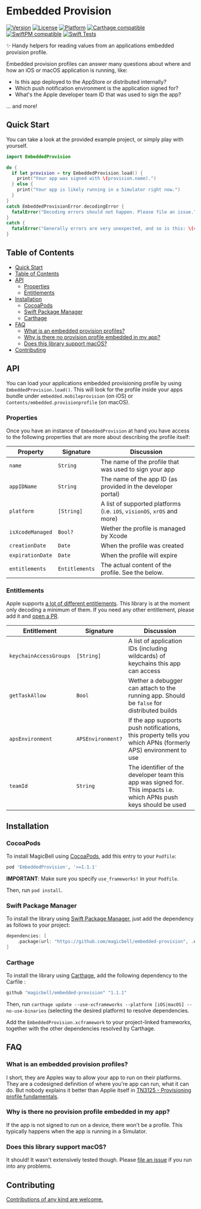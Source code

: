 # Embedded Provision

[![Version](https://img.shields.io/cocoapods/v/EmbeddedProvision.svg?style=flat)](http://cocoapods.org/pods/embeddedprovision)
[![License](https://img.shields.io/cocoapods/l/EmbeddedProvision.svg?style=flat)](./LICENSE)
[![Platform](https://img.shields.io/cocoapods/p/EmbeddedProvision.svg?style=flat)](http://cocoapods.org/pods/embeddedprovision)
[![Carthage compatible](https://img.shields.io/badge/Carthage-compatible-4BC51D.svg?style=flat)](https://github.com/magicbell/embedded-provision?tab=readme-ov-file#carthage)
[![SwiftPM compatible](https://img.shields.io/badge/SwiftPM-compatible-brightgreen.svg)](https://github.com/magicbell/embedded-provision?tab=readme-ov-file#swift-package-manager)
[![Swift Tests](https://github.com/magicbell/embedded-provision/actions/workflows/spm-test.yml/badge.svg)](https://github.com/magicbell/embedded-provision/actions/workflows/spm-test.yml)

✨ Handy helpers for reading values from an applications embedded provision profile.

Embedded provision profiles can answer many questions about where and how an iOS or macOS application is running, like:
- Is this app deployed to the AppStore or distributed internally?
- Which push notification environment is the application signed for?
- What's the Apple developer team ID that was used to sign the app?

... and more!


## Quick Start

You can take a look at the provided example project, or simply play with yourself.

```swift
import EmbeddedProvision

do {
  if let provision = try EmbeddedProvision.load() {
    print("Your app was signed with \(provision.name).")
  } else {
    print("Your app is likely running in a Simulator right now.")
  }
}
catch EmbeddedProvisionError.decodingError {
  fatalError("Decoding errors should not happen. Please file an issue.")
}
catch {
  fatalError("Generally errors are very unexpected, and so is this: \(error) ")
}
```

## Table of Contents

<!-- TOC -->

- [Quick Start](#quick-start)
- [Table of Contents](#table-of-contents)
- [API](#api)
    - [Properties](#properties)
    - [Entitlements](#entitlements)
- [Installation](#installation)
    - [CocoaPods](#cocoapods)
    - [Swift Package Manager](#swift-package-manager)
    - [Carthage](#carthage)
- [FAQ](#faq)
    - [What is an embedded provision profiles?](#what-is-an-embedded-provision-profiles)
    - [Why is there no provision profile embedded in my app?](#why-is-there-no-provision-profile-embedded-in-my-app)
    - [Does this library support macOS?](#does-this-library-support-macos)
- [Contributing](#contributing)

<!-- /TOC -->

## API

You can load your applications embedded provisioning profile by using `EmbeddedProvision.load()`. This will look for the profile inside your apps bundle under `embedded.mobileprovision` (on iOS) or `Contents/embedded.provisionprofile` (on macOS).

### Properties

Once you have an instance of `EmbeddedProvision` at hand you have access to the following properties that are more about describing the profile itself:

| Property         | Signature      | Discussion                                                              |
| ---------------- | -------------- | ----------------------------------------------------------------------- |
| `name`           | `String`       | The name of the profile that was used to sign your app                  |
| `appIDName`      | `String`       | The name of the app ID (as provided in the developer portal)            |
| `platform`       | `[String]`     | A list of supported platforms (i.e. `iOS`, `visionOS`, `xrOS` and more) |
| `isXcodeManaged` | `Bool?`        | Wether the profile is managed by Xcode                                  |
| `creationDate`   | `Date`         | When the profile was created                                            |
| `expirationDate` | `Date`         | When the profile will expire                                            |
| `entitlements`   | `Entitlements` | The actual content of the profile. See the below.                       |


### Entitlements

Apple supports [a lot of different entitlements](https://developer.apple.com/documentation/bundleresources/entitlements). This library is at the moment only decoding a minimum of them. If you need any other entitlement, please add it and [open a PR](#contributing).

| Entitlement            | Signature         | Discussion                                                                                                          |
| ---------------------- | ----------------- | ------------------------------------------------------------------------------------------------------------------- |
| `keychainAccessGroups` | `[String]`        | A list of application IDs (including wildcards) of keychains this app can access                                    |
| `getTaskAllow`         | `Bool`            | Wether a debugger can attach to the running app. Should be `false` for distributed builds                           |
| `apsEnvironment`       | `APSEnvironment?` | If the app supports push notifications, this property tells you which APNs (formerly APS) environment to use        |
| `teamId`               | `String`          | The identifier of the developer team this app was signed for. This impacts i.e. which APNs push keys should be used |


## Installation

### CocoaPods

To install MagicBell using [CocoaPods](https://cocoapods.org), add this entry to your `Podfile`:

```ruby
pod 'EmbeddedProvision', '>=1.1.1'
```

**IMPORTANT**: Make sure you specify `use_frameworks!` in your `Podfile`.

Then, run `pod install`.

### Swift Package Manager

To install the library using [Swift Package Manager](https://www.swift.org/package-manager/), just add the dependency as follows to your project:

```swift
dependencies: [
    .package(url: "https://github.com/magicbell/embedded-provision", .upToNextMajor(from: "1.1.1"))
]
```

### Carthage

To install the library using [Carthage](https://github.com/Carthage/Carthage), add the following dependency to the Carfile :

```ruby
github "magicbell/embedded-provision" "1.1.1"
```

Then, run `carthage update --use-xcframeworks --platform [iOS|macOS] --no-use-binaries` (selecting the desired platform) to resolve dependencies.

Add the `EmbeddedProvision.xcframework` to your project-linked frameworks, together with the other dependencies resolved by Carthage.

## FAQ

### What is an embedded provision profiles?

I short, they are Apples way to allow your app to run on their platforms. They are a codesigned definition of where you're app can run, what it can do. But nobody explains it better than Applie itself in 
[TN3125 - Provisioning profile fundamentals](https://developer.apple.com/documentation/technotes/tn3125-inside-code-signing-provisioning-profiles#Provisioning-profile-fundamentals).

### Why is there no provision profile embedded in my app?

If the app is not signed to run on a device, there won't be a profile. This typically happens when the app is running in a Simulator.

### Does this library support macOS?

It should! It wasn't extensively tested though. Please [file an issue](https://github.com/magicbell/embedded-provision/issues/new) if you run into any problems.

## Contributing

[Contributions of any kind are welcome.](./CONTRIBUTING.md)
